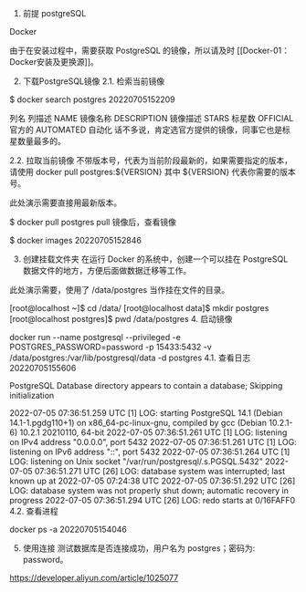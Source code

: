 1. 前提
   postgreSQL

Docker

由于在安装过程中，需要获取 PostgreSQL 的镜像，所以请及时 [[Docker-01：Docker安装及更换源]]。

2. 下载PostgreSQL镜像
   2.1. 检索当前镜像

$ docker search postgres
20220705152209

列名	列描述
NAME	镜像名称
DESCRIPTION	镜像描述
STARS	标星数
OFFICIAL	官方的
AUTOMATED	自动化
话不多说，肯定选官方提供的镜像，同事它也是标星数量最多的。

2.2. 拉取当前镜像
不带版本号，代表为当前阶段最新的，如果需要指定的版本，请使用 docker pull postgres:${VERSION} 其中 ${VERSION} 代表你需要的版本号。

此处演示需要直接用最新版本。


$ docker pull postgres
pull 镜像后，查看镜像


$ docker images
20220705152846

3. 创建挂载文件夹
   在运行 Docker 的系统中，创建一个可以挂在 PostgreSQL 数据文件的地方，方便后面做数据迁移等工作。

此处演示需要，使用了 /data/postgres 当作挂在文件的目录。


[root@localhost ~]$ cd /data/
[root@localhost data]$ mkdir postgres
[root@localhost postgres]$ pwd
/data/postgres
4. 启动镜像

docker run --name postgresql --privileged -e POSTGRES_PASSWORD=password -p 15433:5432 -v /data/postgres:/var/lib/postgresql/data -d postgres
4.1. 查看日志
20220705155606


PostgreSQL Database directory appears to contain a database; Skipping initialization

2022-07-05 07:36:51.259 UTC [1] LOG:  starting PostgreSQL 14.1 (Debian 14.1-1.pgdg110+1) on x86_64-pc-linux-gnu, compiled by gcc (Debian 10.2.1-6) 10.2.1 20210110, 64-bit
2022-07-05 07:36:51.261 UTC [1] LOG:  listening on IPv4 address "0.0.0.0", port 5432
2022-07-05 07:36:51.261 UTC [1] LOG:  listening on IPv6 address "::", port 5432
2022-07-05 07:36:51.264 UTC [1] LOG:  listening on Unix socket "/var/run/postgresql/.s.PGSQL.5432"
2022-07-05 07:36:51.271 UTC [26] LOG:  database system was interrupted; last known up at 2022-07-05 07:24:38 UTC
2022-07-05 07:36:51.292 UTC [26] LOG:  database system was not properly shut down; automatic recovery in progress
2022-07-05 07:36:51.294 UTC [26] LOG:  redo starts at 0/16FAFF0
4.2. 查看进程

docker ps -a
20220705154046

5. 使用连接
   测试数据库是否连接成功，用户名为 postgres；密码为: password。

https://developer.aliyun.com/article/1025077